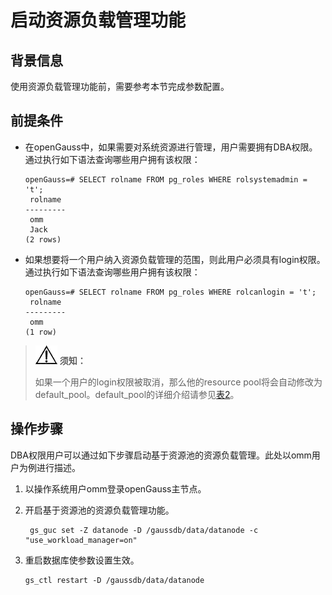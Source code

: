 # 启动资源负载管理功能<a name="ZH-CN_TOPIC_0000001193794331"></a>

## 背景信息<a name="section4704103619115"></a>

使用资源负载管理功能前，需要参考本节完成参数配置。

## 前提条件<a name="section102673333318"></a>

-   在openGauss中，如果需要对系统资源进行管理，用户需要拥有DBA权限。通过执行如下语法查询哪些用户拥有该权限：

    ```
    openGauss=# SELECT rolname FROM pg_roles WHERE rolsystemadmin = 't';
     rolname
    ---------
     omm
     Jack
    (2 rows)
    ```


-   如果想要将一个用户纳入资源负载管理的范围，则此用户必须具有login权限。通过执行如下语法查询哪些用户拥有该权限：

    ```
    openGauss=# SELECT rolname FROM pg_roles WHERE rolcanlogin = 't';
     rolname
    ---------
     omm
    (1 row)
    ```


>![](public_sys-resources/icon-notice.gif) **须知：** 
>
>如果一个用户的login权限被取消，那么他的resource pool将会自动修改为default\_pool。default\_pool的详细介绍请参见[表2](创建资源池.md#zh-cn_topic_0066854608_table57723085173126)。

## 操作步骤<a name="section344124715313"></a>

DBA权限用户可以通过如下步骤启动基于资源池的资源负载管理。此处以omm用户为例进行描述。

1.  以操作系统用户omm登录openGauss主节点。
3.  开启基于资源池的资源负载管理功能。

    ```
     gs_guc set -Z datanode -D /gaussdb/data/datanode -c "use_workload_manager=on"
    ```

6.  重启数据库使参数设置生效。

    ```
    gs_ctl restart -D /gaussdb/data/datanode
    ```


